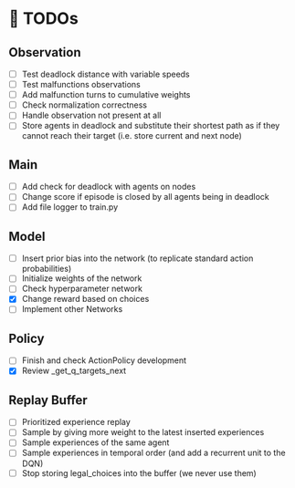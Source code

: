 # :memo: TODOs

## Observation

* [ ] Test deadlock distance with variable speeds
* [ ] Test malfunctions observations
* [ ] Add malfunction turns to cumulative weights
* [ ] Check normalization correctness
* [ ] Handle observation not present at all
* [ ] Store agents in deadlock and substitute their shortest path as if they cannot reach their target (i.e. store current and next node)

## Main

* [ ] Add check for deadlock with agents on nodes
* [ ] Change score if episode is closed by all agents being in deadlock
* [ ] Add file logger to train.py

## Model

* [ ] Insert prior bias into the network (to replicate standard action probabilities)
* [ ] Initialize weights of the network
* [ ] Check hyperparameter network
* [x] Change reward based on choices
* [ ] Implement other Networks

## Policy

* [ ] Finish and check ActionPolicy development
* [x] Review _get_q_targets_next

## Replay Buffer

* [ ] Prioritized experience replay
* [ ] Sample by giving more weight to the latest inserted experiences
* [ ] Sample experiences of the same agent
* [ ] Sample experiences in temporal order (and add a recurrent unit to the DQN)
* [ ] Stop storing legal_choices into the buffer (we never use them)
